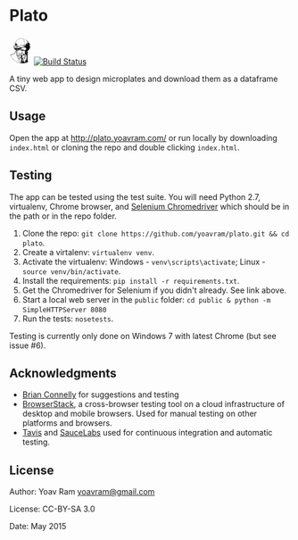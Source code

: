 # Plato
![Plato](https://raw.githubusercontent.com/yoavram/plato/master/public/plato.png)
[![Build Status](https://travis-ci.org/yoavram/Plato.svg?branch=master)](https://travis-ci.org/yoavram/Plato)

A tiny web app to design microplates and download them as a dataframe CSV.

## Usage

Open the app at <http://plato.yoavram.com/> or run locally by downloading `index.html` or cloning the repo and double clicking `index.html`.

## Testing

The app can be tested using the test suite. You will need Python 2.7, virtualenv, Chrome browser, 
and [Selenium Chromedriver](https://sites.google.com/a/chromium.org/chromedriver/downloads) which should be in the path or in the repo folder.

1. Clone the repo: `git clone https://github.com/yoavram/plato.git && cd plato`.
2. Create a virtalenv: `virtualenv venv`.
3. Activate the virtualenv: Windows - `venv\scripts\activate`; Linux - `source venv/bin/activate`.
4. Install the requirements: `pip install -r requirements.txt`.
5. Get the Chromedriver for Selenium if you didn't already. See link above.
6. Start a local web server in the `public` folder: `cd public & python -m SimpleHTTPServer 8080`
6. Run the tests: `nosetests`.

Testing is currently only done on Windows 7 with latest Chrome (but see issue #6).

## Acknowledgments

- [Brian Connelly](https://github.com/briandconnelly) for suggestions and testing
- [BrowserStack](http://www.browserstack.com), a cross-browser testing tool on a cloud infrastructure of desktop and mobile browsers. Used for manual testing on other platforms and browsers.
- [Tavis](https://travis-ci.org/yoavram/Plato) and [SauceLabs](https://saucelabs.com) used for continuous integration and automatic testing.

## License

Author: Yoav Ram <yoavram@gmail.com>

License: CC-BY-SA 3.0

Date: May 2015
